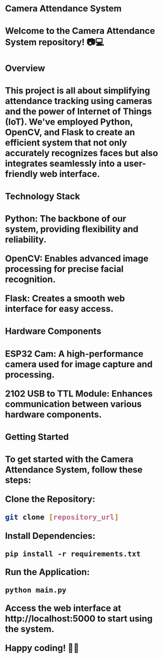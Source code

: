 <h1>Camera Attendance System<h1>
  
<p>Welcome to the Camera Attendance System repository! 📷💻<p>

<h1>Overview<h1>
  
<p>This project is all about simplifying attendance tracking using cameras and the power of Internet of Things (IoT). We've employed Python, OpenCV, and Flask to create an efficient system that not only accurately recognizes faces but also integrates seamlessly into a user-friendly web interface.<p>

<h1>Technology Stack<h1>
<p>Python: The backbone of our system, providing flexibility and reliability.<p>
<p>OpenCV: Enables advanced image processing for precise facial recognition.<p>
<p>Flask: Creates a smooth web interface for easy access.<p>

<h1>Hardware Components<h1>
<p>ESP32 Cam: A high-performance camera used for image capture and processing.<p>
<p>2102 USB to TTL Module: Enhances communication between various hardware components.<p>

<h1>Getting Started<h1>
<p>To get started with the Camera Attendance System, follow these steps:<p>

Clone the Repository:
```bash
git clone [repository_url]
```
Install Dependencies:
```
pip install -r requirements.txt
```

Run the Application:
```
python main.py
```
<p>Access the web interface at http://localhost:5000 to start using the system.<p>

Happy coding! 🚀🌐

